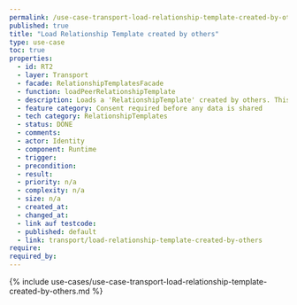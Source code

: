 ```yaml
---
permalink: /use-case-transport-load-relationship-template-created-by-others
published: true
title: "Load Relationship Template created by others"
type: use-case
toc: true
properties:
  - id: RT2
  - layer: Transport
  - facade: RelationshipTemplatesFacade
  - function: loadPeerRelationshipTemplate
  - description: Loads a 'RelationshipTemplate' created by others. This is a prerequisite for using the template while creating a new 'Relationship'.
  - feature category: Consent required before any data is shared
  - tech category: RelationshipTemplates
  - status: DONE
  - comments:
  - actor: Identity
  - component: Runtime
  - trigger:
  - precondition:
  - result:
  - priority: n/a
  - complexity: n/a
  - size: n/a
  - created_at:
  - changed_at:
  - link auf testcode:
  - published: default
  - link: transport/load-relationship-template-created-by-others
require:
required_by:
---
```


{% include use-cases/use-case-transport-load-relationship-template-created-by-others.md %}
